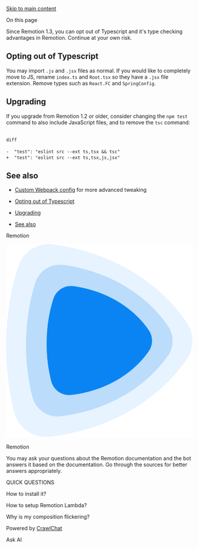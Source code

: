 [Skip to main content](https://www.remotion.dev/docs/javascript#__docusaurus_skipToContent_fallback)

On this page

Since Remotion 1.3, you can opt out of Typescript and it's type checking advantages in Remotion. Continue at your own risk.

## Opting out of Typescript [​](https://www.remotion.dev/docs/javascript\#opting-out-of-typescript "Direct link to Opting out of Typescript")

You may import `.js` and `.jsx` files as normal. If you would like to completely move to JS, rename `index.ts` and `Root.tsx` so they have a `.jsx` file extension. Remove types such as `React.FC` and `SpringConfig`.

## Upgrading [​](https://www.remotion.dev/docs/javascript\#upgrading "Direct link to Upgrading")

If you upgrade from Remotion 1.2 or older, consider changing the `npm test` command to also include JavaScript files, and to remove the `tsc` command:

```

diff

-  "test": "eslint src --ext ts,tsx && tsc"
+  "test": "eslint src --ext ts,tsx,js,jsx"
```

## See also [​](https://www.remotion.dev/docs/javascript\#see-also "Direct link to See also")

- [Custom Webpack config](https://www.remotion.dev/docs/webpack) for more advanced tweaking

- [Opting out of Typescript](https://www.remotion.dev/docs/javascript#opting-out-of-typescript)
- [Upgrading](https://www.remotion.dev/docs/javascript#upgrading)
- [See also](https://www.remotion.dev/docs/javascript#see-also)

Remotion

![Logo](https://raw.githubusercontent.com/remotion-dev/brand/refs/heads/main/logo.svg)

Remotion

You may ask your questions about the Remotion documentation and the bot answers it based on the documentation. Go through the sources for better answers appropriately.

QUICK QUESTIONS

How to install it?

How to setup Remotion Lambda?

Why is my composition flickering?

Powered by [CrawlChat](https://crawlchat.app/?ref=powered-by-remotion)

Ask AI